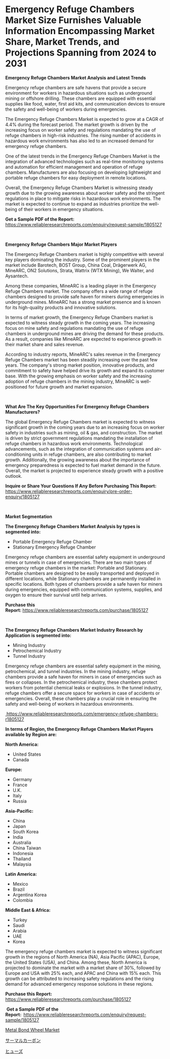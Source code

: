 <p><h1>Emergency Refuge Chambers Market Size Furnishes Valuable Information Encompassing Market Share, Market Trends, and Projections Spanning from 2024 to 2031</h1></p><p><strong>Emergency Refuge Chambers Market Analysis and Latest Trends</strong></p>
<p><p>Emergency refuge chambers are safe havens that provide a secure environment for workers in hazardous situations such as underground mining or offshore drilling. These chambers are equipped with essential supplies like food, water, first aid kits, and communication devices to ensure the safety and well-being of workers during emergencies.</p><p>The Emergency Refuge Chambers Market is expected to grow at a CAGR of 4.4% during the forecast period. The market growth is driven by the increasing focus on worker safety and regulations mandating the use of refuge chambers in high-risk industries. The rising number of accidents in hazardous work environments has also led to an increased demand for emergency refuge chambers.</p><p>One of the latest trends in the Emergency Refuge Chambers Market is the integration of advanced technologies such as real-time monitoring systems and automation for efficient management and operation of refuge chambers. Manufacturers are also focusing on developing lightweight and portable refuge chambers for easy deployment in remote locations.</p><p>Overall, the Emergency Refuge Chambers Market is witnessing steady growth due to the growing awareness about worker safety and the stringent regulations in place to mitigate risks in hazardous work environments. The market is expected to continue to expand as industries prioritize the well-being of their workers in emergency situations.</p></p>
<p><strong>Get a Sample PDF of the Report:&nbsp;</strong> <a href="https://www.reliableresearchreports.com/enquiry/request-sample/1805127">https://www.reliableresearchreports.com/enquiry/request-sample/1805127</a></p>
<p>&nbsp;</p>
<p><strong>Emergency Refuge Chambers Major Market Players</strong></p>
<p><p>The Emergency Refuge Chambers market is highly competitive with several key players dominating the industry. Some of the prominent players in the market include Barotech, BOST Group, China Coal, Drägerwerk AG, MineARC, ON2 Solutions, Strata, Wattrix (WTX Mining), We Walter, and Aysantech.</p><p>Among these companies, MineARC is a leading player in the Emergency Refuge Chambers market. The company offers a wide range of refuge chambers designed to provide safe haven for miners during emergencies in underground mines. MineARC has a strong market presence and is known for its high-quality products and innovative solutions.</p><p>In terms of market growth, the Emergency Refuge Chambers market is expected to witness steady growth in the coming years. The increasing focus on mine safety and regulations mandating the use of refuge chambers in underground mines are driving the demand for these products. As a result, companies like MineARC are expected to experience growth in their market share and sales revenue.</p><p>According to industry reports, MineARC's sales revenue in the Emergency Refuge Chambers market has been steadily increasing over the past few years. The company's strong market position, innovative products, and commitment to safety have helped drive its growth and expand its customer base. With the growing emphasis on worker safety and the increasing adoption of refuge chambers in the mining industry, MineARC is well-positioned for future growth and market expansion.</p></p>
<p>&nbsp;</p>
<p><strong>What Are The Key Opportunities For Emergency Refuge Chambers Manufacturers?</strong></p>
<p><p>The global Emergency Refuge Chambers market is expected to witness significant growth in the coming years due to an increasing focus on worker safety in industries such as mining, oil & gas, and construction. The market is driven by strict government regulations mandating the installation of refuge chambers in hazardous work environments. Technological advancements, such as the integration of communication systems and air-conditioning units in refuge chambers, are also contributing to market growth. Additionally, the growing awareness about the importance of emergency preparedness is expected to fuel market demand in the future. Overall, the market is projected to experience steady growth with a positive outlook.</p></p>
<p><strong>Inquire or Share Your Questions If Any Before Purchasing This Report:</strong> <a href="https://www.reliableresearchreports.com/enquiry/pre-order-enquiry/1805127">https://www.reliableresearchreports.com/enquiry/pre-order-enquiry/1805127</a></p>
<p>&nbsp;</p>
<p><strong>Market Segmentation</strong></p>
<p><strong>The Emergency Refuge Chambers Market Analysis by types is segmented into:</strong></p>
<p><ul><li>Portable Emergency Refuge Chamber</li><li>Stationary Emergency Refuge Chamber</li></ul></p>
<p><p>Emergency refuge chambers are essential safety equipment in underground mines or tunnels in case of emergencies. There are two main types of emergency refuge chambers in the market: Portable and Stationary. Portable chambers are designed to be easily transported and deployed in different locations, while Stationary chambers are permanently installed in specific locations. Both types of chambers provide a safe haven for miners during emergencies, equipped with communication systems, supplies, and oxygen to ensure their survival until help arrives.</p></p>
<p><strong>Purchase this Report:&nbsp;</strong><a href="https://www.reliableresearchreports.com/purchase/1805127">https://www.reliableresearchreports.com/purchase/1805127</a></p>
<p>&nbsp;</p>
<p><strong>The Emergency Refuge Chambers Market Industry Research by Application is segmented into:</strong></p>
<p><ul><li>Mining Industry</li><li>Petrochemical Industry</li><li>Tunnel Industry</li></ul></p>
<p><p>Emergency refuge chambers are essential safety equipment in the mining, petrochemical, and tunnel industries. In the mining industry, refuge chambers provide a safe haven for miners in case of emergencies such as fires or collapses. In the petrochemical industry, these chambers protect workers from potential chemical leaks or explosions. In the tunnel industry, refuge chambers offer a secure space for workers in case of accidents or emergencies. Overall, these chambers play a crucial role in ensuring the safety and well-being of workers in hazardous environments.</p></p>
<p><a href="https://www.reliableresearchreports.com/emergency-refuge-chambers-r1805127">&nbsp;https://www.reliableresearchreports.com/emergency-refuge-chambers-r1805127</a></p>
<p><strong>In terms of Region, the Emergency Refuge Chambers Market Players available by Region are:</strong></p>
<p>
    <p> <strong> North America: </strong>
        <ul>
            <li>United States</li>
            <li>Canada</li>
        </ul>
        </p> 
    <p> <strong> Europe: </strong>
        <ul>
            <li>Germany</li>
            <li>France</li>
            <li>U.K.</li>
            <li>Italy</li>
            <li>Russia</li>
        </ul>
        </p> 
    <p> <strong> Asia-Pacific: </strong>
        <ul>
            <li>China</li>
            <li>Japan</li>
            <li>South Korea</li>
            <li>India</li>
            <li>Australia</li>
            <li>China Taiwan</li>
            <li>Indonesia</li>
            <li>Thailand</li>
            <li>Malaysia</li>
        </ul>
        </p> 
    <p> <strong> Latin America: </strong>
        <ul>
            <li>Mexico</li>
            <li>Brazil</li>
            <li>Argentina Korea</li>
            <li>Colombia</li>
        </ul>
        </p> 
    <p> <strong> Middle East & Africa: </strong>
        <ul>
            <li>Turkey</li>
            <li>Saudi</li>
            <li>Arabia</li>
            <li>UAE</li>
            <li>Korea</li>
        </ul>
    </p>
    </p>
<p><p>The emergency refuge chambers market is expected to witness significant growth in the regions of North America (NA), Asia Pacific (APAC), Europe, the United States (USA), and China. Among these, North America is projected to dominate the market with a market share of 30%, followed by Europe and USA with 25% each, and APAC and China with 15% each. This growth can be attributed to increasing safety regulations and the rising demand for advanced emergency response solutions in these regions.</p></p>
<p><strong>Purchase this Report: </strong><a href="https://www.reliableresearchreports.com/purchase/1805127">https://www.reliableresearchreports.com/purchase/1805127</a></p>
<p>&nbsp;<strong>Get a Sample PDF of the Report:&nbsp;&nbsp;</strong><a href="https://www.reliableresearchreports.com/enquiry/request-sample/1805127">https://www.reliableresearchreports.com/enquiry/request-sample/1805127</a></p>
<p><strong></strong></p>
<p><p><a href="https://view.publitas.com/reportprime-1/metal-bond-wheel-market-focuses-on-market-share-size-and-projected-forecast-till-2031/">Metal Bond Wheel Market</a></p><p><a href="https://medium.com/@thomasbaker655/%E3%82%B5%E3%83%BC%E3%83%9E%E3%83%AB%E3%82%AB%E3%83%BC%E3%83%9C%E3%83%B3%E3%83%9E%E3%83%BC%E3%82%B1%E3%83%83%E3%83%88%E3%83%AC%E3%83%9D%E3%83%BC%E3%83%88%E3%81%AF-%E3%81%93%E3%81%AE%E5%B8%82%E5%A0%B4%E3%81%AE%E6%9C%80%E6%96%B0%E3%81%AE%E3%83%88%E3%83%AC%E3%83%B3%E3%83%89%E3%81%A8%E6%88%90%E9%95%B7%E6%A9%9F%E4%BC%9A%E3%82%92%E6%98%8E%E3%82%89%E3%81%8B%E3%81%AB%E3%81%97%E3%81%A6%E3%81%84%E3%81%BE%E3%81%99-bed518b4df01">サーマルカーボン</a></p><p><a href="https://medium.com/@jarredmertz53/%E3%83%92%E3%83%A5%E3%83%BC%E3%82%BA%E5%B8%82%E5%A0%B4%E3%81%AE%E6%B4%9E%E5%AF%9F-%E5%B8%82%E5%A0%B4%E3%81%AE%E3%83%88%E3%83%AC%E3%83%B3%E3%83%89-%E6%88%90%E9%95%B7-2024%E5%B9%B4%E3%81%8B%E3%82%892031%E5%B9%B4%E3%81%BE%E3%81%A7%E3%81%AE%E4%BA%88%E6%B8%AC-2bbc75e35f9e">ヒューズ</a></p></p>